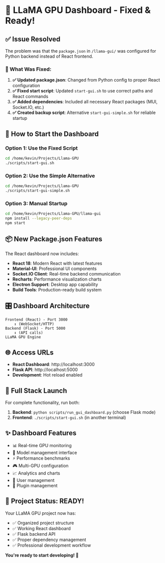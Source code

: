 # 🚀 LLaMA GPU Dashboard - Fixed & Ready!

## ✅ **Issue Resolved**

The problem was that the `package.json` in `/llama-gui/` was configured for Python backend instead of React frontend.

### **🔧 What Was Fixed:**

1. **✅ Updated package.json**: Changed from Python config to proper React configuration
2. **✅ Fixed start script**: Updated `start-gui.sh` to use correct paths and React commands
3. **✅ Added dependencies**: Included all necessary React packages (MUI, Socket.IO, etc.)
4. **✅ Created backup script**: Alternative `start-gui-simple.sh` for reliable startup

## 🎯 **How to Start the Dashboard**

### **Option 1: Use the Fixed Script**
```bash
cd /home/kevin/Projects/Llama-GPU
./scripts/start-gui.sh
```

### **Option 2: Use the Simple Alternative**
```bash
cd /home/kevin/Projects/Llama-GPU
./scripts/start-gui-simple.sh
```

### **Option 3: Manual Startup**
```bash
cd /home/kevin/Projects/Llama-GPU/llama-gui
npm install --legacy-peer-deps
npm start
```

## 📦 **New Package.json Features**

The React dashboard now includes:

- **React 18**: Modern React with latest features
- **Material-UI**: Professional UI components
- **Socket.IO Client**: Real-time backend communication
- **Recharts**: Performance visualization charts
- **Electron Support**: Desktop app capability
- **Build Tools**: Production-ready build system

## 🎛️ **Dashboard Architecture**

```
Frontend (React) - Port 3000
    ↕️ (WebSocket/HTTP)
Backend (Flask) - Port 5000
    ↕️ (API calls)
LLaMA GPU Engine
```

## 🌐 **Access URLs**

- **React Dashboard**: http://localhost:3000
- **Flask API**: http://localhost:5000
- **Development**: Hot reload enabled

## 🚀 **Full Stack Launch**

For complete functionality, run both:

1. **Backend**: `python scripts/run_gui_dashboard.py` (choose Flask mode)
2. **Frontend**: `./scripts/start-gui.sh` (in another terminal)

## ✨ **Dashboard Features**

- 📊 Real-time GPU monitoring
- 🔧 Model management interface
- ⚡ Performance benchmarks
- 🎮 Multi-GPU configuration
- 📈 Analytics and charts
- 🔐 User management
- 🔌 Plugin management

## 🎉 **Project Status: READY!**

Your LLaMA GPU project now has:
- ✅ Organized project structure
- ✅ Working React dashboard
- ✅ Flask backend API
- ✅ Proper dependency management
- ✅ Professional development workflow

**You're ready to start developing! 🚀**
